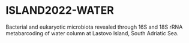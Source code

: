 # ISLAND2022-WATER
Bacterial and eukaryotic microbiota revealed through 16S and 18S rRNA metabarcoding of water column at Lastovo Island, South Adriatic Sea.
